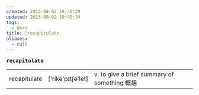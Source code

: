 ```yaml
---
created: 2023-08-02 19:45:29
updated: 2023-08-02 19:45:34
tags:
  - Word
title: 📖recapitulate
aliases:
  - null
---
```


<pre><strong>recapitulate</strong></pre>
|   |   |   |
|---|---|---|
|recapitulate|['rikə'pɪtʃə'let]|v. to give a brief summary of something 概括|